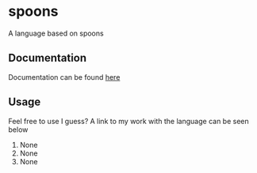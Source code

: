 # spoons
A language based on spoons

## Documentation
Documentation can be found [here](DOCUMENTATION.md)

## Usage
Feel free to use I guess? A link to my work with the language can be seen below
1. None
2. None
3. None

